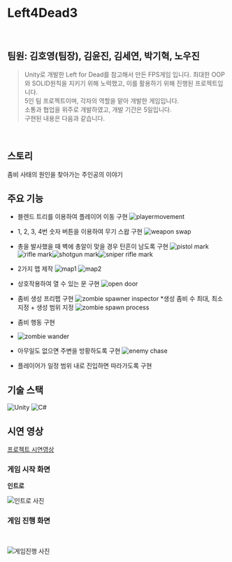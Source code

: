 # Left4Dead3
</br>

## 팀원: 김호영(팀장), 김윤진, 김세연, 박기혁, 노우진

> Unity로 개발한 Left for Dead를 참고해서 만든 FPS게임 입니다.
> 최대한 OOP 와 SOLID원칙을 지키기 위해 노력했고, 이를 활용하기 위해 진행된 프로젝트입니다.  
> 5인 팀 프로젝트이며, 각자의 역할을 맡아 개발한 게임입니다.    
> 소통과 협업을 위주로 개발하였고, 개발 기간은 5일입니다.  
> 구현된 내용은 다음과 같습니다.

</br>

## 스토리 

좀비 사태의 원인을 찾아가는 주인공의 이야기

## 주요 기능
* 블렌드 트리를 이용하여 플레이어 이동 구현
![playermovement](https://github.com/Noname136-rpg/Left4Dead3/assets/71596977/a6223acb-55b0-4c49-975a-ccfe1d721a50)
  
* 1, 2, 3, 4번 숫자 버튼을 이용하여 무기 스왑 구현
![weapon swap](https://github.com/Noname136-rpg/Left4Dead3/assets/71596977/9e8e6351-b786-41a8-98f4-1a58db7d1b9b)

* 총을 발사했을 때 벽에 총알이 맞을 경우 탄흔이 남도록 구현
![pistol mark](https://github.com/Noname136-rpg/Left4Dead3/assets/71596977/7962c395-d6ed-4487-8a20-07e379f47174)![rifle mark](https://github.com/Noname136-rpg/Left4Dead3/assets/71596977/b7e6c27f-6a94-4bd6-b033-98dcab646343)![shotgun mark](https://github.com/Noname136-rpg/Left4Dead3/assets/71596977/79d27d95-afd5-4aac-bceb-504a8aa4cfbc)![sniper rifle mark](https://github.com/Noname136-rpg/Left4Dead3/assets/71596977/48223caa-922e-46b0-b438-dc5743ddde05)

* 2가지 맵 제작
![map1](https://github.com/Noname136-rpg/Left4Dead3/assets/71596977/345ef2fa-f323-4605-be76-150fdf95b582)
![map2](https://github.com/Noname136-rpg/Left4Dead3/assets/71596977/a8838526-d4af-473f-a2fa-748b001f5548)

* 상호작용하여 열 수 있는 문 구현
![open door](https://github.com/Noname136-rpg/Left4Dead3/assets/71596977/ed17f5a7-552d-4b72-a287-59bbad51a9c2)

* 좀비 생성 프리펩 구현
  ![zombie spawner inspector](https://github.com/Noname136-rpg/Left4Dead3/assets/71596977/05692e1d-477b-4158-ad77-93b632b52ff3)
  *생성 좀비 수 최대, 최소 지정 + 생성 범위 지정
  ![zombie spawn process](https://github.com/Noname136-rpg/Left4Dead3/assets/71596977/5f63f0e0-6c3d-4cec-8ae3-00418ec8d1a8)

* 좀비 행동 구현
* 
  ![zombie wander](https://github.com/Noname136-rpg/Left4Dead3/assets/71596977/8adbf473-0c83-4084-848b-eac9d0a6b53d)

* 아무일도 없으면 주변을 방황하도록 구현
  ![enemy chase](https://github.com/Noname136-rpg/Left4Dead3/assets/71596977/444d5e18-165a-4fc8-a905-bf0508bb7c74)
* 플레이어가 일정 범위 내로 진입하면 따라가도록 구현


##  기술 스택

![Unity](https://img.shields.io/badge/-Unity-%23000000?style=flat-square&logo=Unity)
![C#](https://img.shields.io/badge/-C%23-%7ED321?logo=Csharp&style=flat)


## 시연 영상

[프로젝트 시연영상](https://www.youtube.com/watch?si=wMofkp5eqLR7Vec9&v=dgR9kV6tJ7s&feature=youtu.be) 


### 게임 시작 화면

__인트로__

![인트로 사진](![image](https://github.com/Noname136-rpg/Left4Dead3/assets/71596977/fc988078-f687-447e-abeb-a2f3958ec729))


### 게임 진행 화면

<br/>

![게임진행 사진](![image](https://github.com/Noname136-rpg/Left4Dead3/assets/71596977/e8401157-cb3c-448a-8756-dc93283225bf))


<br/>
